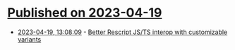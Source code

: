 # [Published on 2023-04-19](index.md)

* [2023-04-19, 13:08:09](https://lobste.rs/s/ynoafx/better_rescript_js_ts_interop_with) - [Better Rescript JS/TS interop with customizable variants](https://rescript-lang.org/blog/improving-interop)
